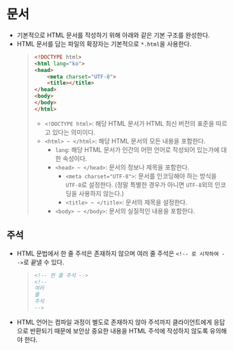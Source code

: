 # 문서

- 기본적으로 HTML 문서를 작성하기 위해 아래와 같은 기본 구조를 완성한다.
- HTML 문서를 담는 파일의 확장자는 기본적으로 `*.html`을 사용한다.
   > ```html
   > <!DOCTYPE html>
   > <html lang="ko">
   > <head>
   >     <meta charset="UTF-8">
   >     <title></title>
   > </head>
   > <body>
   > </body>
   > </html>
   > ```
   > - `<!DOCTYPE html>`: 해당 HTML 문서가 HTML 최신 버전의 표준을 따르고 있다는 의미이다.
   > - `<html> ~ </html>`: 해당 HTML 문서의 모든 내용을 포함한다.
   >   - `lang`: 해당 HTML 문서가 인간의 어떤 언어로 작성되어 있는가에 대한 속성이다.
   >   - `<head> ~ </head>`: 문서의 정보나 제목을 포함한다.
   >     - `<meta charset="UTF-8">`: 문서를 인코딩해야 하는 방식을 `UTF-8`로 설정한다. (정말 특별한 경우가 아니면 `UTF-8`외의 인코딩을 사용하지 않는다.) 
   >     - `<title> ~ </title>`: 문서의 제목을 설정한다.
   >   - `<body> ~ </body>`: 문서의 실질적인 내용을 포함한다. 

## 주석

- HTML 문법에서 한 줄 주석은 존재하지 않으며 여러 줄 주석은 `<!-- 로 시작하여 -->`로 끝낼 수 있다.
   > ```html
   > <!-- 한 줄 주석 -->
   > <!--
   > 여러 
   > 줄
   > 주석
   > -->
   > ```
- HTML 언어는 컴파일 과정이 별도로 존재하지 않아 주석까지 클라이언트에게 응답으로 반환되기 때문에 보안상 중요한 내용을 HTML 주석에 작성하지 않도록 유의해야 한다.